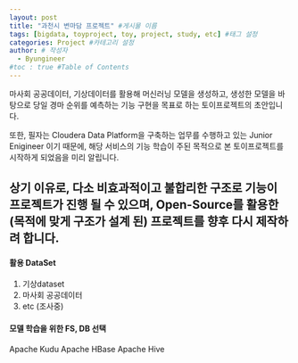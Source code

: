 ```yaml
---
layout: post
title: "과천시 변마담 프로젝트" #게시물 이름
tags: [bigdata, toyproject, toy, project, study, etc] #태그 설정
categories: Project #카테고리 설정
author: # 작성자
  - Byungineer
#toc : true #Table of Contents
---
```


마사회 공공데이터, 기상데이터를 활용해 머신러닝 모델을 생성하고, 생성한 모델을 바탕으로 당일 경마 순위를 예측하는 기능 구현을 목표로 하는 토이프로젝트의 초안입니다.

또한, 필자는 Cloudera Data Platform을 구축하는 업무를 수행하고 있는 Junior Enigineer 이기 때문에, 해당 서비스의 기능 학습이 주된 목적으로 본 토이프로젝트를 시작하게 되었음을 미리 알립니다.

상기 이유로, 다소 비효과적이고 불합리한 구조로 기능이 프로젝트가 진행 될 수 있으며, Open-Source를 활용한(목적에 맞게 구조가 설계 된) 프로젝트를 향후 다시 제작하려 합니다.
---

#### 활용 DataSet
1. 기상dataset
2. 마사회 공공데이터
3. etc
(조사중)

#### 모델 학습을 위한 FS, DB 선택
Apache Kudu
Apache HBase
Apache Hive


